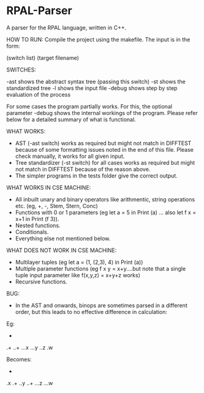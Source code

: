 # RPAL-Parser
A parser for the RPAL language, written in C++.

HOW TO RUN: Compile the project using the makefile. The input is in the form:

(switch list) (target filename)

SWITCHES:

-ast shows the abstract syntax tree (passing this switch)
-st shows the standardized tree
-l shows the input file
-debug shows step by step evaluation of the process

For some cases the program partially works. For this, the optional parameter -debug shows the internal workings of the program.
Please refer below for a detailed summary of what is functional.

WHAT WORKS:

- AST (-ast switch) works as required but might not match in DIFFTEST because of some formatting issues noted in the end of this file. Please check manually, it works for all given input.
- Tree standardizer (-st switch) for all cases works as required but might not match in DIFFTEST because of the reason above.
- The simpler programs in the tests folder give the correct output.

WHAT WORKS IN CSE MACHINE:

- All inbuilt unary and binary operators like arithmentic, string operations etc. (eg, +, -, Stem, Stern, Conc)
- Functions with 0 or 1 parameters (eg let a = 5 in Print (a) ... also let f x = x+1 in Print (f 3)).
- Nested functions.
- Conditionals.
- Everything else not mentioned below.

WHAT DOES NOT WORK IN CSE MACHINE:

- Multilayer tuples (eg let a = (1, (2,3), 4) in Print (a))
- Multiple parameter functions (eg f x y = x+y....but note that a single tuple input parameter like f(x,y,z) = x+y+z works)
- Recursive functions.

BUG:

- In the AST and onwards, binops are sometimes parsed in a different order, but this leads to no effective difference in calculation:

Eg:

+
.+
..+
...x
...y
..z
.w

Becomes:

+
.x
.+
..y
..+
...z
...w
